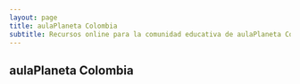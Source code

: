 ```yaml
---
layout: page
title: aulaPlaneta Colombia
subtitle: Recursos online para la comunidad educativa de aulaPlaneta Colombia
---
```

## aulaPlaneta Colombia